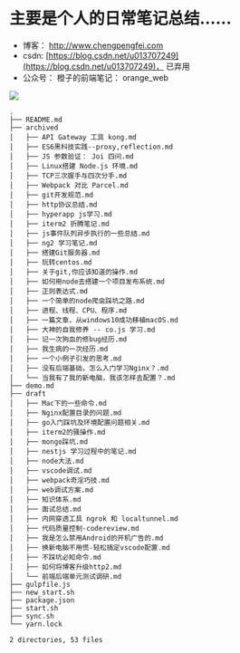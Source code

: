 
# 主要是个人的日常笔记总结……

* 博客： http://www.chengpengfei.com
* csdn: [https://blog.csdn.net/u013707249](https://blog.csdn.net/u013707249)， 已弃用
* 公众号： 橙子的前端笔记： orange_web

![](http://ww1.sinaimg.cn/large/86c7c947gy1fsqy439zlyj20760760t6.jpg)

```
.
├── README.md
├── archived
│   ├── API Gateway 工具 kong.md
│   ├── ES6黑科技实践--proxy,reflection.md
│   ├── JS 参数验证： Joi 四问.md
│   ├── Linux搭建 Node.js 环境.md
│   ├── TCP三次握手与四次分手.md
│   ├── Webpack 对比 Parcel.md
│   ├── git开发规范.md
│   ├── http协议总结.md
│   ├── hyperapp js学习.md
│   ├── iterm2 折腾笔记.md
│   ├── js事件队列异步执行的一些总结.md
│   ├── ng2 学习笔记.md
│   ├── 搭建Git服务器.md
│   ├── 玩转centos.md
│   ├── 关于git,你应该知道的操作.md
│   ├── 如何用node去搭建一个项目发布系统.md
│   ├── 正则表达式.md
│   ├── 一个简单的node爬虫踩坑之路.md
│   ├── 进程、线程、CPU、程序.md
│   ├── 一篇文章，从windows10成功移植macOS.md
│   ├── 大神的自我修养 -- co.js 学习.md
│   ├── 记一次狗血的修bug经历.md
│   ├── 我生病的一次经历.md
│   ├── 一个小例子引发的思考.md
│   ├── 没有后端基础，怎么入门学习Nginx？.md
│   └── 当我有了我的新电脑，我该怎样去配置？.md
├── demo.md
├── draft
│   ├── Mac下的一些命令.md
│   ├── Nginx配置目录的问题.md
│   ├── go入门踩坑及环境配置问题相关.md
│   ├── iterm2的骚操作.md
│   ├── mongo踩坑.md
│   ├── nestjs 学习过程中的笔记.md
│   ├── node大法.md
│   ├── vscode调试.md
│   ├── webpack奇淫巧技.md
│   ├── web调试方案.md
│   ├── 知识体系.md
│   ├── 面试总结.md
│   ├── 内网穿透工具 ngrok 和 localtunnel.md
│   ├── 代码质量控制-codereview.md
│   ├── 我是怎么禁用Android的开机广告的.md
│   ├── 换新电脑不用慌-轻松搞定vscode配置.md
│   ├── 不踩坑必知命令.md
│   ├── 如何将博客升级http2.md
│   └── 前端后端单元测试调研.md
├── gulpfile.js
├── new_start.sh
├── package.json
├── start.sh
├── sync.sh
└── yarn.lock

2 directories, 53 files
